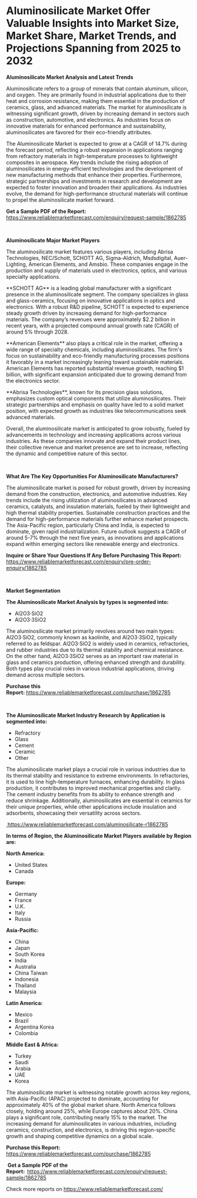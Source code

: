 <p><h1>Aluminosilicate Market Offer Valuable Insights into Market Size, Market Share, Market Trends, and Projections Spanning from 2025 to 2032</h1></p><p><strong>Aluminosilicate Market Analysis and Latest Trends</strong></p>
<p><p>Aluminosilicate refers to a group of minerals that contain aluminum, silicon, and oxygen. They are primarily found in industrial applications due to their heat and corrosion resistance, making them essential in the production of ceramics, glass, and advanced materials. The market for aluminosilicate is witnessing significant growth, driven by increasing demand in sectors such as construction, automotive, and electronics. As industries focus on innovative materials for enhanced performance and sustainability, aluminosilicates are favored for their eco-friendly attributes.</p><p>The Aluminosilicate Market is expected to grow at a CAGR of 14.7% during the forecast period, reflecting a robust expansion in applications ranging from refractory materials in high-temperature processes to lightweight composites in aerospace. Key trends include the rising adoption of aluminosilicates in energy-efficient technologies and the development of new manufacturing methods that enhance their properties. Furthermore, strategic partnerships and investments in research and development are expected to foster innovation and broaden their applications. As industries evolve, the demand for high-performance structural materials will continue to propel the aluminosilicate market forward.</p></p>
<p><strong>Get a Sample PDF of the Report:&nbsp;</strong> <a href="https://www.reliablemarketforecast.com/enquiry/request-sample/1862785?utm_campaign=2950&utm_medium=2&utm_source=Github&utm_content=ia&utm_term=31032025&utm_id=aluminosilicate">https://www.reliablemarketforecast.com/enquiry/request-sample/1862785</a></p>
<p>&nbsp;</p>
<p><strong>Aluminosilicate Major Market Players</strong></p>
<p><p>The aluminosilicate market features various players, including Abrisa Technologies, NEC/Schott, SCHOTT AG, Sigma-Aldrich, Msdsdigital, Auer-Lighting, American Elements, and Amsbio. These companies engage in the production and supply of materials used in electronics, optics, and various specialty applications.</p><p>**SCHOTT AG** is a leading global manufacturer with a significant presence in the aluminosilicate segment. The company specializes in glass and glass-ceramics, focusing on innovative applications in optics and electronics. With a robust R&D pipeline, SCHOTT is expected to experience steady growth driven by increasing demand for high-performance materials. The company’s revenues were approximately $2.2 billion in recent years, with a projected compound annual growth rate (CAGR) of around 5% through 2028.</p><p>**American Elements** also plays a critical role in the market, offering a wide range of specialty chemicals, including aluminosilicates. The firm's focus on sustainability and eco-friendly manufacturing processes positions it favorably in a market increasingly leaning toward sustainable materials. American Elements has reported substantial revenue growth, reaching $1 billion, with significant expansion anticipated due to growing demand from the electronics sector.</p><p>**Abrisa Technologies**, known for its precision glass solutions, emphasizes custom optical components that utilize aluminosilicates. Their strategic partnerships and emphasis on quality have led to a solid market position, with expected growth as industries like telecommunications seek advanced materials.</p><p>Overall, the aluminosilicate market is anticipated to grow robustly, fueled by advancements in technology and increasing applications across various industries. As these companies innovate and expand their product lines, their collective revenue and market presence are set to increase, reflecting the dynamic and competitive nature of this sector.</p></p>
<p>&nbsp;</p>
<p><strong>What Are The Key Opportunities For Aluminosilicate Manufacturers?</strong></p>
<p><p>The aluminosilicate market is poised for robust growth, driven by increasing demand from the construction, electronics, and automotive industries. Key trends include the rising utilization of aluminosilicates in advanced ceramics, catalysts, and insulation materials, fueled by their lightweight and high thermal stability properties. Sustainable construction practices and the demand for high-performance materials further enhance market prospects. The Asia-Pacific region, particularly China and India, is expected to dominate, given rapid industrialization. Future outlook suggests a CAGR of around 5-7% through the next five years, as innovations and applications expand within emerging sectors like renewable energy and electronics.</p></p>
<p><strong>Inquire or Share Your Questions If Any Before Purchasing This Report:</strong> <a href="https://www.reliablemarketforecast.com/enquiry/pre-order-enquiry/1862785?utm_campaign=2950&utm_medium=2&utm_source=Github&utm_content=ia&utm_term=31032025&utm_id=aluminosilicate">https://www.reliablemarketforecast.com/enquiry/pre-order-enquiry/1862785</a></p>
<p>&nbsp;</p>
<p><strong>Market Segmentation</strong></p>
<p><strong>The Aluminosilicate Market Analysis by types is segmented into:</strong></p>
<p><ul><li>Al2O3·SiO2</li><li>Al2O3·3SiO2</li></ul></p>
<p><p>The aluminosilicate market primarily revolves around two main types: Al2O3·SiO2, commonly known as kaolinite, and Al2O3·3SiO2, typically referred to as feldspar. Al2O3·SiO2 is widely used in ceramics, refractories, and rubber industries due to its thermal stability and chemical resistance. On the other hand, Al2O3·3SiO2 serves as an important raw material in glass and ceramics production, offering enhanced strength and durability. Both types play crucial roles in various industrial applications, driving demand across multiple sectors.</p></p>
<p><strong>Purchase this Report:&nbsp;</strong><a href="https://www.reliablemarketforecast.com/purchase/1862785?utm_campaign=2950&utm_medium=2&utm_source=Github&utm_content=ia&utm_term=31032025&utm_id=aluminosilicate">https://www.reliablemarketforecast.com/purchase/1862785</a></p>
<p>&nbsp;</p>
<p><strong>The Aluminosilicate Market Industry Research by Application is segmented into:</strong></p>
<p><ul><li>Refractory</li><li>Glass</li><li>Cement</li><li>Ceramic</li><li>Other</li></ul></p>
<p><p>The aluminosilicate market plays a crucial role in various industries due to its thermal stability and resistance to extreme environments. In refractories, it is used to line high-temperature furnaces, enhancing durability. In glass production, it contributes to improved mechanical properties and clarity. The cement industry benefits from its ability to enhance strength and reduce shrinkage. Additionally, aluminosilicates are essential in ceramics for their unique properties, while other applications include insulation and adsorbents, showcasing their versatility across sectors.</p></p>
<p><a href="https://www.reliablemarketforecast.com/aluminosilicate-r1862785?utm_campaign=2950&utm_medium=2&utm_source=Github&utm_content=ia&utm_term=31032025&utm_id=aluminosilicate">&nbsp;https://www.reliablemarketforecast.com/aluminosilicate-r1862785</a></p>
<p><strong>In terms of Region, the Aluminosilicate Market Players available by Region are:</strong></p>
<p>
    <p> <strong> North America: </strong>
        <ul>
            <li>United States</li>
            <li>Canada</li>
        </ul>
        </p> 
    <p> <strong> Europe: </strong>
        <ul>
            <li>Germany</li>
            <li>France</li>
            <li>U.K.</li>
            <li>Italy</li>
            <li>Russia</li>
        </ul>
        </p> 
    <p> <strong> Asia-Pacific: </strong>
        <ul>
            <li>China</li>
            <li>Japan</li>
            <li>South Korea</li>
            <li>India</li>
            <li>Australia</li>
            <li>China Taiwan</li>
            <li>Indonesia</li>
            <li>Thailand</li>
            <li>Malaysia</li>
        </ul>
        </p> 
    <p> <strong> Latin America: </strong>
        <ul>
            <li>Mexico</li>
            <li>Brazil</li>
            <li>Argentina Korea</li>
            <li>Colombia</li>
        </ul>
        </p> 
    <p> <strong> Middle East & Africa: </strong>
        <ul>
            <li>Turkey</li>
            <li>Saudi</li>
            <li>Arabia</li>
            <li>UAE</li>
            <li>Korea</li>
        </ul>
    </p>
    </p>
<p><p>The aluminosilicate market is witnessing notable growth across key regions, with Asia-Pacific (APAC) projected to dominate, accounting for approximately 40% of the global market share. North America follows closely, holding around 25%, while Europe captures about 20%. China plays a significant role, contributing nearly 15% to the market. The increasing demand for aluminosilicates in various industries, including ceramics, construction, and electronics, is driving this region-specific growth and shaping competitive dynamics on a global scale.</p></p>
<p><strong>Purchase this Report: </strong><a href="https://www.reliablemarketforecast.com/purchase/1862785?utm_campaign=2950&utm_medium=2&utm_source=Github&utm_content=ia&utm_term=31032025&utm_id=aluminosilicate">https://www.reliablemarketforecast.com/purchase/1862785</a></p>
<p>&nbsp;<strong>Get a Sample PDF of the Report:&nbsp;&nbsp;</strong><a href="https://www.reliablemarketforecast.com/enquiry/request-sample/1862785?utm_campaign=2950&utm_medium=2&utm_source=Github&utm_content=ia&utm_term=31032025&utm_id=aluminosilicate">https://www.reliablemarketforecast.com/enquiry/request-sample/1862785</a></p>
<p><strong></strong></p>
<p>Check more reports on <a href="https://www.reliablemarketforecast.com/?utm_campaign=2950&utm_medium=2&utm_source=Github&utm_content=ia&utm_term=31032025&utm_id=aluminosilicate">https://www.reliablemarketforecast.com/</a></p>